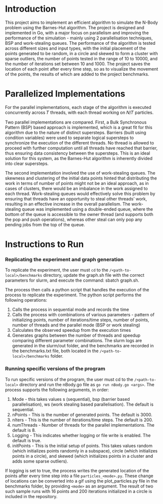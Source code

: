 # Introduction

This project aims to implement an efficient algorithm to simulate the N-Body problem using the Barnes-Hut algorithm. The project is designed and implemented in Go, with a major focus on parallelism and improving the performance of the simulation - mainly using 2 parallelisation techniques, BSP and work-stealing queues. The performance of the algorithm is tested across different sizes and input types, with the initial placement of the points generated to be random, in a circle and skewed to form a cluster with sparse outliers, the number of points tested in the range of 10 to 10000, and the number of iterations set between 10 and 1000. The project saves the location of each point after every time step, so as to visualize the movement of the points, the results of which are added to the project benchmarks.

# Parallelized Implementations

For the parallel implementations, each stage of the algorithm is executed concurrently across 𝑇 threads, with each thread working on 𝑁/𝑇 particles.

Two parallel implementations are compared. First, a Bulk Synchronous Pattern (BSP) based approach is implemented, which is a great fit for this algorithm due to the nature of distinct supersteps. Barriers (built using condition variables) were used to separate logical supersteps to synchronize the execution of the different threads. No thread is allowed to proceed with further computation until all threads have reached that barrier, thus ensuring data consistency between the supersteps. This is an ideal solution for this system, as the Barnes-Hut algorithm is inherently divided into clear supersteps.

The second implementation involved the use of work-stealing queues. The skewness and clustering of the initial data points hinted that distributing the work in terms of number of points might not be an ideal approach, as in cases of clusters, there would be an imbalance in the work assigned to each thread. Work-stealing queues would effectively solve this problem by ensuring that threads have an opportunity to steal other threads’ work, resulting in an effective increase in the overall parallelism. The work-stealing queue was implemented using a double-ended queue, where the bottom of the queue is accessible to the owner thread (and supports both the pop and push operations), whereas other steal can only pop any pending jobs from the top of the queue.

# Instructions to Run

### Replicating the experiment and graph generation

To replicate the experiment, the user must `cd` to the `/<path-to-local>/benchmarks` directory, update the graph.sh file with the correct parameters for slurm, and execute the command: sbatch graph.sh.

The process then calls a python script that handles the execution of the process to replicate the experiment. The python script performs the following operations:
1. Calls the process in sequential mode and records the time
2. Calls the process with combinations of various parameters - pattern of initializing points,
number of iterations/time steps, number of points, number of threads and the parallel
mode (BSP or work stealing)
3. Calculates the observed speedup from the execution times
4. Generates graphs between the number of threads and speedup comparing different
parameter combinations.
The slurm logs are generated in the slurm/out folder, and the benchmarks are recorded in the benchmarks.txt file, both located in the `/<path-to-local>/benchmarks` folder.

### Running specific versions of the program

To run specific versions of the program, the user must cd to the `/<path-to-local>` directory and run the nBody.go file as `go run nBody.go <args>`. The process supports the following arguments, in order:
1. Mode - this takes values s (sequential), bsp (barrier based parallelisation), ws (work stealing based parallelisation). The default is sequential.
2. nPoints - This is the number of generated points. The default is 3000.
3. nIters - This is the number of iterations/time steps. The default is 200.
4. numThreads - Number of threads for the parallel implementations. The default is 8.
5. Logging - This indicates whether logging or file write is enabled. The default is true.
6. initPoints - This is the initial setup of points. This takes values random (which initializes points randomly in a subspace), circle (which initializes points in a circle), and skewed (which initializes points in a cluster and adds some sparse outliers).

If logging is set to true, the process writes the generated location of the points after every time step into a file `particles_<mode>.py`. These change of locations can be converted into a gif using the plot_particles.py file in the benchmarks folder, by providing `<mode>` as an argument. The result of two such sample runs with 16 points and 200 iterations initialized in a circle is included in the repository.